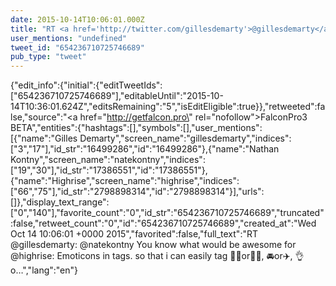 ```yaml
---
date: 2015-10-14T10:06:01.000Z
title: "RT <a href='http://twitter.com/gillesdemarty'>@gillesdemarty</a>: <a href='http://twitter.com/natekontny'>@natekontny</a> You know what would be awesome for <a href='http://twitter.com/highrise'>@highrise</a>: Emoticons in tags. so that i can easily tag 👨🏼or👩🏽, 🚘or✈️, 👌 o…″"
user_mentions: "undefined"
tweet_id: "654236710725746689"
pub_type: "tweet"
---
```

{"edit_info":{"initial":{"editTweetIds":["654236710725746689"],"editableUntil":"2015-10-14T10:36:01.624Z","editsRemaining":"5","isEditEligible":true}},"retweeted":false,"source":"<a href=\"http://getfalcon.pro\" rel=\"nofollow\">FalconPro3 BETA</a>","entities":{"hashtags":[],"symbols":[],"user_mentions":[{"name":"Gilles Demarty","screen_name":"gillesdemarty","indices":["3","17"],"id_str":"16499286","id":"16499286"},{"name":"Nathan Kontny","screen_name":"natekontny","indices":["19","30"],"id_str":"17386551","id":"17386551"},{"name":"Highrise","screen_name":"highrise","indices":["66","75"],"id_str":"2798898314","id":"2798898314"}],"urls":[]},"display_text_range":["0","140"],"favorite_count":"0","id_str":"654236710725746689","truncated":false,"retweet_count":"0","id":"654236710725746689","created_at":"Wed Oct 14 10:06:01 +0000 2015","favorited":false,"full_text":"RT @gillesdemarty: @natekontny You know what would be awesome for @highrise: Emoticons in tags. so that i can easily tag 👨🏼or👩🏽, 🚘or✈️, 👌 o…","lang":"en"}
